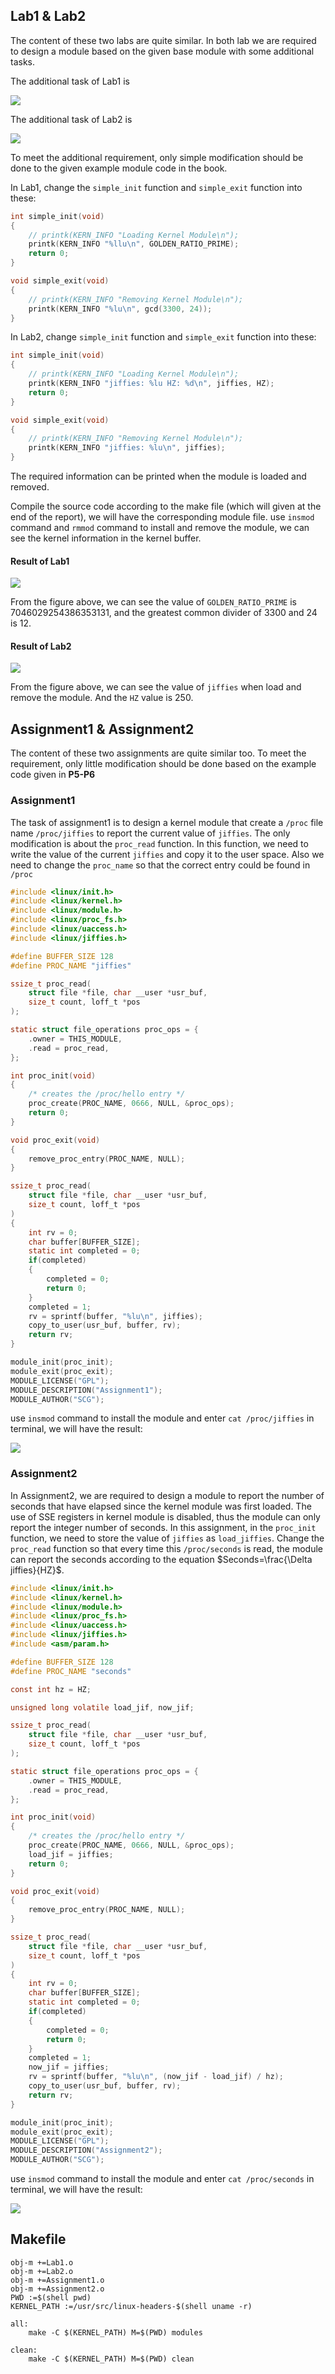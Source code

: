 ## Lab1 & Lab2

The content of these two labs are quite similar. In both lab we are required to design a module based on the given base module with some additional tasks. 

The additional task of Lab1 is 

<img src='./Lab1-1.png'>

The additional task of Lab2 is

<img src = './Lab2-1.png'>

To meet the additional requirement, only simple modification should be done to the given example module code in the book.

In Lab1, change the  `simple_init`  function and `simple_exit` function into these:

```C
int simple_init(void)
{
	// printk(KERN_INFO "Loading Kernel Module\n");
	printk(KERN_INFO "%llu\n", GOLDEN_RATIO_PRIME);
	return 0;
}

void simple_exit(void)
{
	// printk(KERN_INFO "Removing Kernel Module\n");
	printk(KERN_INFO "%lu\n", gcd(3300, 24));
}
```

In Lab2, change `simple_init` function and `simple_exit`  function into these:

```C
int simple_init(void)
{
	// printk(KERN_INFO "Loading Kernel Module\n");
	printk(KERN_INFO "jiffies: %lu HZ: %d\n", jiffies, HZ);
	return 0;
}

void simple_exit(void)
{
	// printk(KERN_INFO "Removing Kernel Module\n");
	printk(KERN_INFO "jiffies: %lu\n", jiffies);
}
```

The required information can be printed when the module is loaded and removed.

Compile the source code according to the make file (which will given at the end of the report), we will have the corresponding module file. use `insmod` command and `rmmod` command to install and remove the module, we can see the kernel information in the kernel buffer. 

#### Result of Lab1

<img src='/Lab1-result.png'>

From the figure above, we can see the value of `GOLDEN_RATIO_PRIME` is 7046029254386353131, and the greatest common divider of 3300 and 24 is 12.

#### Result of Lab2

<img src='Lab2-result.png'>

From the figure above, we can see the value of `jiffies` when load and remove the module. And the `HZ` value is 250.

## Assignment1 & Assignment2

The content of these two assignments are quite similar too. To meet the requirement, only little modification should be done based on the example code given in **P5-P6** 

### Assignment1

The task of assignment1 is to design a kernel module that create a `/proc`  file name `/proc/jiffies` to report the current value of `jiffies`.  The only modification is about the `proc_read` function. In this function, we need to write the value of the current `jiffies` and copy it to the user space. Also we need to change the `proc_name` so that the correct entry could be found in `/proc`

```C
#include <linux/init.h>
#include <linux/kernel.h>
#include <linux/module.h>
#include <linux/proc_fs.h>
#include <linux/uaccess.h>
#include <linux/jiffies.h>

#define BUFFER_SIZE 128
#define PROC_NAME "jiffies"

ssize_t proc_read(
	struct file *file, char __user *usr_buf,
	size_t count, loff_t *pos
);

static struct file_operations proc_ops = {
	.owner = THIS_MODULE,
	.read = proc_read,
};

int proc_init(void)
{
	/* creates the /proc/hello entry */
	proc_create(PROC_NAME, 0666, NULL, &proc_ops);
	return 0;
}

void proc_exit(void)
{
	remove_proc_entry(PROC_NAME, NULL);
}

ssize_t proc_read(
	struct file *file, char __user *usr_buf,
	size_t count, loff_t *pos
)
{
	int rv = 0;
	char buffer[BUFFER_SIZE];
	static int completed = 0;
	if(completed)
	{
		completed = 0;
		return 0;
	}
	completed = 1;
	rv = sprintf(buffer, "%lu\n", jiffies);
	copy_to_user(usr_buf, buffer, rv);
	return rv;
}

module_init(proc_init);
module_exit(proc_exit);
MODULE_LICENSE("GPL");
MODULE_DESCRIPTION("Assignment1");
MODULE_AUTHOR("SCG");
```

use `insmod` command to install the module and enter `cat /proc/jiffies` in terminal, we will have the result:

<img src='A1-result.png'>

### Assignment2

In Assignment2, we are required to design a module to report the number of seconds that have elapsed since the kernel module was first loaded.   The use of SSE registers in kernel module is disabled, thus the module can only report the integer number of seconds. In this assignment, in the `proc_init` function, we need to store the value of `jiffies` as `load_jiffies`. Change the `proc_read` function so that every time this `/proc/seconds` is read, the module can report the seconds according to the equation $Seconds=\frac{\Delta jiffies}{HZ}$. 

```C
#include <linux/init.h>
#include <linux/kernel.h>
#include <linux/module.h>
#include <linux/proc_fs.h>
#include <linux/uaccess.h>
#include <linux/jiffies.h>
#include <asm/param.h>

#define BUFFER_SIZE 128
#define PROC_NAME "seconds"

const int hz = HZ;

unsigned long volatile load_jif, now_jif;

ssize_t proc_read(
	struct file *file, char __user *usr_buf,
	size_t count, loff_t *pos
);

static struct file_operations proc_ops = {
	.owner = THIS_MODULE,
	.read = proc_read,
};

int proc_init(void)
{
	/* creates the /proc/hello entry */
	proc_create(PROC_NAME, 0666, NULL, &proc_ops);
	load_jif = jiffies;
	return 0;
}

void proc_exit(void)
{
	remove_proc_entry(PROC_NAME, NULL);
}

ssize_t proc_read(
	struct file *file, char __user *usr_buf,
	size_t count, loff_t *pos
)
{
	int rv = 0;	
	char buffer[BUFFER_SIZE];
	static int completed = 0;
	if(completed)
	{
		completed = 0;
		return 0;
	}
	completed = 1;
	now_jif = jiffies;
	rv = sprintf(buffer, "%lu\n", (now_jif - load_jif) / hz);
	copy_to_user(usr_buf, buffer, rv);
	return rv;
}

module_init(proc_init);
module_exit(proc_exit);
MODULE_LICENSE("GPL");
MODULE_DESCRIPTION("Assignment2");
MODULE_AUTHOR("SCG");
```

use `insmod` command to install the module and enter `cat /proc/seconds` in terminal, we will have the result:

<img src='./A2-result.png'>



## Makefile

```shell
obj-m +=Lab1.o
obj-m +=Lab2.o
obj-m +=Assignment1.o
obj-m +=Assignment2.o
PWD :=$(shell pwd)
KERNEL_PATH :=/usr/src/linux-headers-$(shell uname -r)

all:
	make -C $(KERNEL_PATH) M=$(PWD) modules

clean:
	make -C $(KERNEL_PATH) M=$(PWD) clean
```


